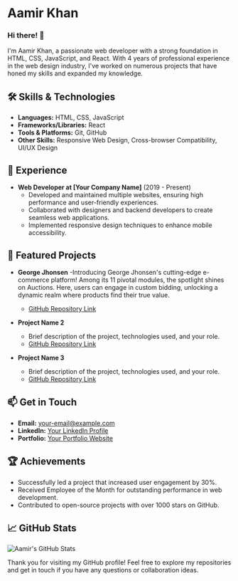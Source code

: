 # Aamir Khan

### Hi there! 👋

I'm Aamir Khan, a passionate web developer with a strong foundation in HTML, CSS, JavaScript, and React. With 4 years of professional experience in the web design industry, I've worked on numerous projects that have honed my skills and expanded my knowledge.

## 🛠️ Skills & Technologies
- **Languages:** HTML, CSS, JavaScript
- **Frameworks/Libraries:** React
- **Tools & Platforms:** Git, GitHub
- **Other Skills:** Responsive Web Design, Cross-browser Compatibility, UI/UX Design

## 🚀 Experience
- **Web Developer at [Your Company Name]** (2019 - Present)
  - Developed and maintained multiple websites, ensuring high performance and user-friendly experiences.
  - Collaborated with designers and backend developers to create seamless web applications.
  - Implemented responsive design techniques to enhance mobile accessibility.

## 🌟 Featured Projects
- **George Jhonsen**
  -Introducing George Jhonsen's cutting-edge e-commerce platform! Among its 11 pivotal modules, the spotlight shines on Auctions. Here, users can engage in custom bidding, unlocking a dynamic realm where products find their true value.
  - [GitHub Repository Link](https://github.com/Aamirrkhan/george-jhonsen)
  
- **Project Name 2**
  - Brief description of the project, technologies used, and your role.
  - [GitHub Repository Link](#)
  
- **Project Name 3**
  - Brief description of the project, technologies used, and your role.
  - [GitHub Repository Link](#)

## 📫 Get in Touch
- **Email:** [your-email@example.com](mailto:your-email@example.com)
- **LinkedIn:** [Your LinkedIn Profile](#)
- **Portfolio:** [Your Portfolio Website](#)

## 🏆 Achievements
- Successfully led a project that increased user engagement by 30%.
- Received Employee of the Month for outstanding performance in web development.
- Contributed to open-source projects with over 1000 stars on GitHub.

## 📈 GitHub Stats
![Aamir's GitHub Stats](https://github-readme-stats.vercel.app/api?username=yourusername&show_icons=true&theme=radical)

Thank you for visiting my GitHub profile! Feel free to explore my repositories and get in touch if you have any questions or collaboration ideas.
